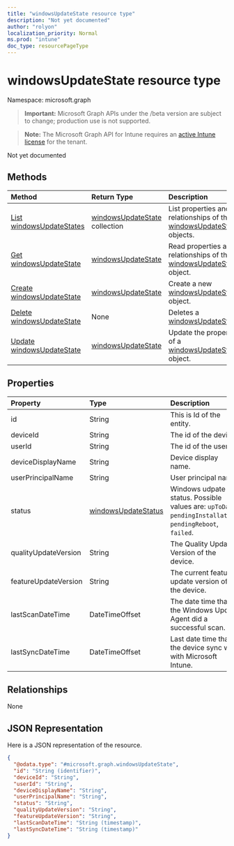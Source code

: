 ```yaml
---
title: "windowsUpdateState resource type"
description: "Not yet documented"
author: "rolyon"
localization_priority: Normal
ms.prod: "intune"
doc_type: resourcePageType
---
```


# windowsUpdateState resource type

Namespace: microsoft.graph

> **Important:** Microsoft Graph APIs under the /beta version are subject to change; production use is not supported.

> **Note:** The Microsoft Graph API for Intune requires an [active Intune license](https://go.microsoft.com/fwlink/?linkid=839381) for the tenant.

Not yet documented

## Methods
|Method|Return Type|Description|
|:---|:---|:---|
|[List windowsUpdateStates](../api/intune-shared-windowsupdatestate-list.md)|[windowsUpdateState](../resources/intune-shared-windowsupdatestate.md) collection|List properties and relationships of the [windowsUpdateState](../resources/intune-shared-windowsupdatestate.md) objects.|
|[Get windowsUpdateState](../api/intune-shared-windowsupdatestate-get.md)|[windowsUpdateState](../resources/intune-shared-windowsupdatestate.md)|Read properties and relationships of the [windowsUpdateState](../resources/intune-shared-windowsupdatestate.md) object.|
|[Create windowsUpdateState](../api/intune-shared-windowsupdatestate-create.md)|[windowsUpdateState](../resources/intune-shared-windowsupdatestate.md)|Create a new [windowsUpdateState](../resources/intune-shared-windowsupdatestate.md) object.|
|[Delete windowsUpdateState](../api/intune-shared-windowsupdatestate-delete.md)|None|Deletes a [windowsUpdateState](../resources/intune-shared-windowsupdatestate.md).|
|[Update windowsUpdateState](../api/intune-shared-windowsupdatestate-update.md)|[windowsUpdateState](../resources/intune-shared-windowsupdatestate.md)|Update the properties of a [windowsUpdateState](../resources/intune-shared-windowsupdatestate.md) object.|

## Properties
|Property|Type|Description|
|:---|:---|:---|
|id|String|This is Id of the entity.|
|deviceId|String|The id of the device.|
|userId|String|The id of the user.|
|deviceDisplayName|String|Device display name.|
|userPrincipalName|String|User principal name.|
|status|[windowsUpdateStatus](../resources/intune-shared-windowsupdatestatus.md)|Windows udpate status. Possible values are: `upToDate`, `pendingInstallation`, `pendingReboot`, `failed`.|
|qualityUpdateVersion|String|The Quality Update Version of the device.|
|featureUpdateVersion|String|The current feature update version of the device.|
|lastScanDateTime|DateTimeOffset|The date time that the Windows Update Agent did a successful scan.|
|lastSyncDateTime|DateTimeOffset|Last date time that the device sync with with Microsoft Intune.|

## Relationships
None

## JSON Representation
Here is a JSON representation of the resource.
<!-- {
  "blockType": "resource",
  "keyProperty": "id",
  "@odata.type": "microsoft.graph.windowsUpdateState"
}
-->
``` json
{
  "@odata.type": "#microsoft.graph.windowsUpdateState",
  "id": "String (identifier)",
  "deviceId": "String",
  "userId": "String",
  "deviceDisplayName": "String",
  "userPrincipalName": "String",
  "status": "String",
  "qualityUpdateVersion": "String",
  "featureUpdateVersion": "String",
  "lastScanDateTime": "String (timestamp)",
  "lastSyncDateTime": "String (timestamp)"
}
```



